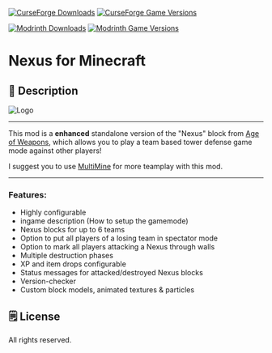 [![CurseForge Downloads](https://cf.way2muchnoise.eu/615275.svg?badge_style=for_the_badge)][cf_mod] [![CurseForge Game Versions](https://cf.way2muchnoise.eu/versions/615275.svg?badge_style=for_the_badge)][cf_mod]

[![Modrinth Downloads](https://img.shields.io/modrinth/dt/7RSp3ivG?label=Modrinth&logo=modrinth&style=for-the-badge)][mr_mod] [![Modrinth Game Versions](https://img.shields.io/modrinth/game-versions/7RSp3ivG?label=Available%20for&logo=modrinth&style=for-the-badge)][mr_mod]

# Nexus for Minecraft

## 📖 Description

![Logo](https://i.imgur.com/ezVdSoR.png)

-----

This mod is a **enhanced** standalone version of the "Nexus" block from [Age of Weapons](https://www.curseforge.com/minecraft/mc-mods/age-of-weapons), which allows you to play a team based tower defense game mode against other players!

I suggest you to use [MultiMine](https://www.curseforge.com/minecraft/mc-mods/multi-mine) for more teamplay with this mod.

 -----

### Features:

- Highly configurable
- ingame description (How to setup the gamemode)
- Nexus blocks for up to 6 teams
- Option to put all players of a losing team in spectator mode
- Option to mark all players attacking a Nexus through walls
- Multiple destruction phases
- XP and item drops configurable
- Status messages for attacked/destroyed Nexus blocks
- Version-checker
- Custom block models, animated textures & particles

## 🗒️ License

All rights reserved.

[cf_mod]: https://www.curseforge.com/minecraft/mc-mods/nexus-battle-mode

[mr_mod]: https://modrinth.com/mod/nexus
